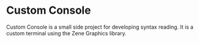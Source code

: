 # Custom Console

Custom Console is a small side project for developing syntax reading. It is a custom terminal using the Zene Graphics library.